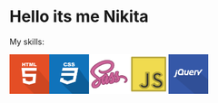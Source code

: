 # Hello its me Nikita
My skills:

<img align="left" src="img/html-icon.svg" width="70" title="hover text">
<img align="left"src="img/css-icon.svg" width="70" title="hover text">
<img align="left" src="img/sass-icon.svg" width="70" title="hover text">
<img align="left" src="img/js-icon.svg" width="70" title="hover text">
<img align="left" src="img/jquery-icon.svg" width="70" title="hover text">
